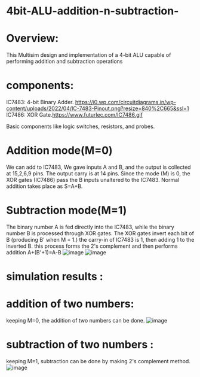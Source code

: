 # 4bit-ALU-addition-n-subtraction-

# Overview:
This Multisim design and implementation of a 4-bit ALU capable of performing addition and subtraction operations 
# components:
IC7483: 4-bit Binary Adder.
https://i0.wp.com/circuitdiagrams.in/wp-content/uploads/2022/04/IC-7483-Pinout.png?resize=840%2C665&ssl=1
IC7486: XOR Gate.https://www.futurlec.com/IC7486.gif

Basic components like logic switches, resistors, and probes.

# Addition mode(M=0)
We can add to IC7483, We gave inputs A and B, and the output is collected at 15,2,6,9 pins. The output carry is at 14 pins.
Since the mode (M) is 0, the XOR gates (IC7486) pass the B inputs unaltered to the IC7483.
Normal addition takes place as S=A+B.
# Subtraction mode(M=1)
The binary number A is fed directly into the IC7483, while the binary number B is processed through XOR gates. The XOR gates invert each bit of B (producing B' when M = 1.)
the carry-in of IC7483 is 1, then adding 1 to the inverted B.
this process forms the 2's complement and then performs addition A+(B'+1)=A-B
![image](https://github.com/user-attachments/assets/7ea09b56-cd59-4d54-9b0a-4fd1ab1d2533)
![image](https://github.com/user-attachments/assets/9a844d65-7f27-4ccf-a0dd-3e193058e3c3)

# simulation results :

# addition of two numbers:
keeping M=0, the addition of two numbers can be done. 
![image](https://github.com/user-attachments/assets/6d4362a7-76c4-4e17-8e7e-4091edd7fe7d)
# subtraction of two numbers :
keeping M=1, subtraction can be done by making 2's complement method. 
![image](https://github.com/user-attachments/assets/dd4f9e42-7e01-4311-a1cc-162abc97102a)

 
​
 
